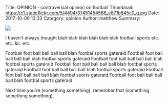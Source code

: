 Title: OPINION - controversial opinion on football
Thumbnail: https://c1.staticflickr.com/5/4494/37451454586_e871b845c0_q.jpg
Date: 2017-10-09 13:33
Category: opinion
Author: matthew
Summary: 

![](https://c1.staticflickr.com/5/4472/37451453566_cbd2a13c70_b.jpg)  
  

  

I haven't always thought blah blah blah blah blah blah football sports etc. etc. &c. etc.

Football foot ball ball ball ball blah footbal sports gateraid 
Football foot ball ball ball ball blah footbal sports gateraid 
Football foot ball ball ball ball blah footbal sports gateraid 
Football foot ball ball ball ball blah footbal sports gateraid 
Football foot ball ball ball ball blah footbal sports gateraid 
Football foot ball ball ball ball blah footbal sports gateraid 
Football foot ball ball ball ball blah footbal sports gateraid.  
  
Next time you're (something something), remember that (something something something).
